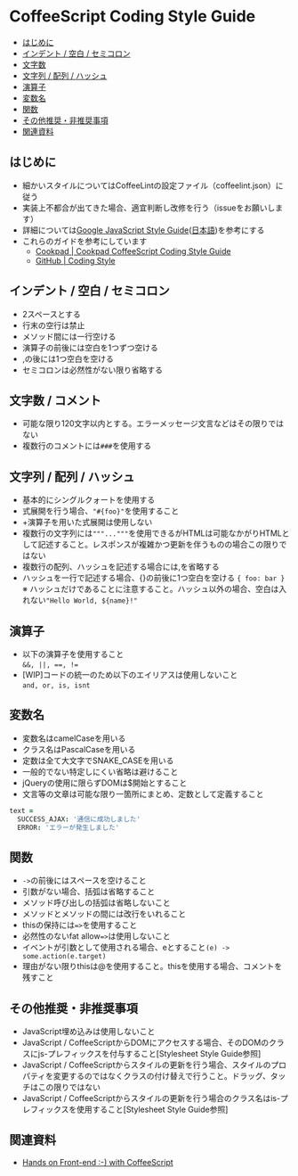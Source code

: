 # CoffeeScript Coding Style Guide

- [はじめに](#はじめに)
- [インデント / 空白 / セミコロン](#インデント--空白--セミコロン)
- [文字数](#文字数--コメント)
- [文字列 / 配列 / ハッシュ](#文字列--配列--ハッシュ)
- [演算子](#演算子)
- [変数名](#変数名)
- [関数](#関数)
- [その他推奨・非推奨事項](#その他推奨非推奨事項)
- [関連資料](#関連資料)

## はじめに
  - 細かいスタイルについてはCoffeeLintの設定ファイル（coffeelint.json）に従う
  - 実装上不都合が出てきた場合、適宜判断し改修を行う（issueをお願いします）
  - 詳細については[Google JavaScript Style Guide](http://google-styleguide.googlecode.com/svn/trunk/javascriptguide.xml)([日本語](http://cou929.nu/data/google_javascript_style_guide/))を参考にする
  - これらのガイドを参考にしています
    - [Cookpad | Cookpad CoffeeScript Coding Style Guide](https://github.com/cookpad/styleguide/blob/master/coffeescript.ja.md)
    - [GitHub | Coding Style](https://github.com/styleguide/javascript)

## インデント / 空白 / セミコロン
  - 2スペースとする
  - 行末の空行は禁止
  - メソッド間には一行空ける
  - 演算子の前後には空白を1つずつ空ける
  - ,の後には1つ空白を空ける
  - セミコロンは必然性がない限り省略する

## 文字数 / コメント
  - 可能な限り120文字以内とする。エラーメッセージ文言などはその限りではない
  - 複数行のコメントには```###```を使用する

## 文字列 / 配列 / ハッシュ
  - 基本的にシングルクォートを使用する
  - 式展開を行う場合、```"#{foo}"```を使用すること
  - +演算子を用いた式展開は使用しない
  - 複数行の文字列には```"""..."""```を使用できるがHTMLは可能なかがりHTMLとして記述すること。レスポンスが複雑かつ更新を伴うものの場合この限りではない
  - 複数行の配列、ハッシュを記述する場合には,を省略する
  - ハッシュを一行で記述する場合、{}の前後に1つ空白を空ける ```{ foo: bar }```  
  ※ ハッシュだけであることに注意すること。ハッシュ以外の場合、空白は入れない```"Hello World, ${name}!"```

## 演算子
  - 以下の演算子を使用すること  
  ```&&, ||, ==, !=```
  - [WIP]コードの統一のため以下のエイリアスは使用しないこと  
  ```and, or, is, isnt```

## 変数名
  - 変数名はcamelCaseを用いる
  - クラス名はPascalCaseを用いる
  - 定数は全て大文字でSNAKE_CASEを用いる
  - 一般的でない特定しにくい省略は避けること
  - jQueryの使用に限らずDOMは$開始とすること
  - 文言等の文章は可能な限り一箇所にまとめ、定数として定義すること  

  ```coffee
  text =  
    SUCCESS_AJAX: '通信に成功しました'  
    ERROR: 'エラーが発生しました'
  ```

## 関数
  - ```->```の前後にはスペースを空けること
  - 引数がない場合、括弧は省略すること
  - メソッド呼び出しの括弧は省略しないこと
  - メソッドとメソッドの間には改行をいれること
  - thisの保持には```=>```を使用すること
  - 必然性のないfat allow```=>```は使用しないこと
  - イベントが引数として使用される場合、eとすること```(e) -> some.action(e.target)```
  - 理由がない限りthisは@を使用すること。thisを使用する場合、コメントを残すこと

## その他推奨・非推奨事項

- JavaScript埋め込みは使用しないこと
- JavaScript / CoffeeScriptからDOMにアクセスする場合、そのDOMのクラスにjs-プレフィックスを付与すること[Stylesheet Style Guide参照]
- JavaScript / CoffeeScriptからスタイルの更新を行う場合、スタイルのプロパティを変更するのではなくクラスの付け替えで行うこと。ドラッグ、タッチはこの限りではない
- JavaScript / CoffeeScriptからスタイルの更新を行う場合のクラス名はis-プレフィックスを使用すること[Stylesheet Style Guide参照]

## 関連資料
- [Hands on Front-end :-) with CoffeeScript](https://github.com/khirayama/handson-front-end)
